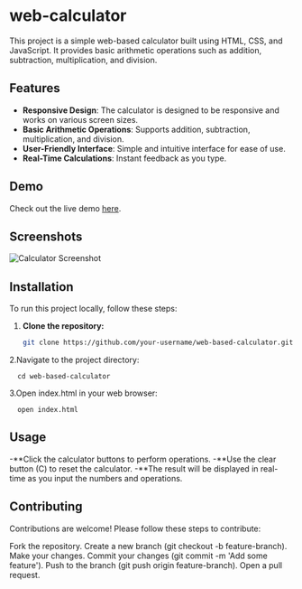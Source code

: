 # web-calculator

This project is a simple web-based calculator built using HTML, CSS, and JavaScript. It provides basic arithmetic operations such as addition, subtraction, multiplication, and division.

## Features

- **Responsive Design**: The calculator is designed to be responsive and works on various screen sizes.
- **Basic Arithmetic Operations**: Supports addition, subtraction, multiplication, and division.
- **User-Friendly Interface**: Simple and intuitive interface for ease of use.
- **Real-Time Calculations**: Instant feedback as you type.

## Demo

Check out the live demo [here](https://your-demo-link.com).

## Screenshots

![Calculator Screenshot](screenshots/calculator.png)

## Installation

To run this project locally, follow these steps:

1. **Clone the repository:**
   ```bash
   git clone https://github.com/your-username/web-based-calculator.git
   
2.Navigate to the project directory:

      cd web-based-calculator

3.Open index.html in your web browser:

      open index.html

## Usage

-**Click the calculator buttons to perform operations.
-**Use the clear button (C) to reset the calculator.
-**The result will be displayed in real-time as you input the numbers and operations.
   
## Contributing
   Contributions are welcome! Please follow these steps to contribute:

   Fork the repository.
   Create a new branch (git checkout -b feature-branch).
   Make your changes.
   Commit your changes (git commit -m 'Add some feature').
   Push to the branch (git push origin feature-branch).
   Open a pull request.
